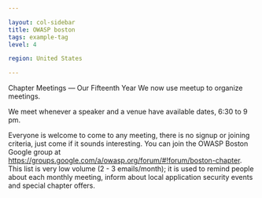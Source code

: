 ```yaml
---

layout: col-sidebar
title: OWASP boston
tags: example-tag
level: 4

region: United States

---
```

Chapter Meetings — Our Fifteenth Year
We now use meetup to organize meetings.

We meet whenever a speaker and a venue have available dates, 6:30 to 9 pm.

Everyone is welcome to come to any meeting, there is no signup or joining criteria, just come if it sounds interesting. You can join the OWASP Boston Google group at https://groups.google.com/a/owasp.org/forum/#!forum/boston-chapter. This list is very low volume (2 - 3 emails/month); it is used to remind people about each monthly meeting, inform about local application security events and special chapter offers.

